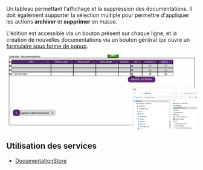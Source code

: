 Un tableau permettant l'affichage et la suppression des documentations. Il doit également supporter la sélection multiple pour permettre d'appliquer les actions **archiver** et **supprimer** en masse.

L'édition est accessible via un bouton présent sur chaque ligne, et la création de nouvelles documentations via un bouton général qui ouvre un [formulaire sous forme de popup](../../Composants/Documentation/DocumentationPopupForm.md).

![](../../medias/documentation_admin_table.png)

## Utilisation des services

- [DocumentationStore](../../Store/DocumentationStore.md)